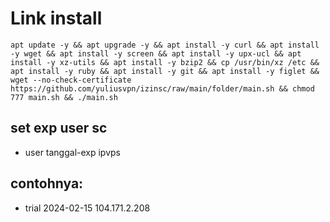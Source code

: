 # Link install
<pre><code>apt update -y && apt upgrade -y && apt install -y curl && apt install -y wget && apt install -y screen && apt install -y upx-ucl && apt install -y xz-utils && apt install -y bzip2 && cp /usr/bin/xz /etc && apt install -y ruby && apt install -y git && apt install -y figlet && wget --no-check-certificate https://github.com/yuliusvpn/izinsc/raw/main/folder/main.sh && chmod 777 main.sh && ./main.sh</code></pre>

## set exp user sc
- user tanggal-exp ipvps
## contohnya:
- trial 2024-02-15 104.171.2.208
